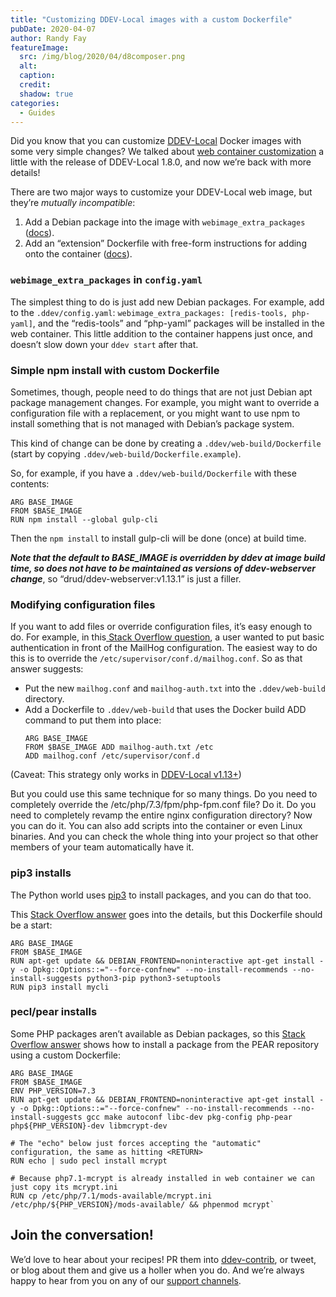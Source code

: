 ```yaml
---
title: "Customizing DDEV-Local images with a custom Dockerfile"
pubDate: 2020-04-07
author: Randy Fay
featureImage:
  src: /img/blog/2020/04/d8composer.png
  alt:
  caption:
  credit:
  shadow: true
categories:
  - Guides
---
```


Did you know that you can customize [DDEV-Local](https://ddev.com/ddev-local/) Docker images with some very simple changes? We talked about [web container customization](https://ddev.com/ddev-local/ddev-local-web-container-customization-in-v1-8-0/) a little with the release of DDEV-Local 1.8.0, and now we’re back with more details!

There are two major ways to customize your DDEV-Local web image, but they’re _mutually incompatible_:

1. Add a Debian package into the image with `webimage_extra_packages` ([docs](https://ddev.readthedocs.io/en/stable/users/extend/customizing-images/#adding-extra-debian-packages-with-webimage%5Fextra%5Fpackages-and-dbimage%5Fextra%5Fpackages)).
2. Add an “extension” Dockerfile with free-form instructions for adding onto the container ([docs](https://ddev.readthedocs.io/en/stable/users/extend/customizing-images/#adding-extra-dockerfiles-for-webimage-and-dbimage)).

### `webimage_extra_packages` in `config.yaml`

The simplest thing to do is just add new Debian packages. For example, add to the `.ddev/config.yaml`: `webimage_extra_packages: [redis-tools, php-yaml]`, and the “redis-tools” and “php-yaml” packages will be installed in the web container. This little addition to the container happens just once, and doesn’t slow down your `ddev start` after that.

### Simple npm install with custom Dockerfile

Sometimes, though, people need to do things that are not just Debian apt package management changes. For example, you might want to override a configuration file with a replacement, or you might want to use npm to install something that is not managed with Debian’s package system.

This kind of change can be done by creating a `.ddev/web-build/Dockerfile` (start by copying `.ddev/web-build/Dockerfile.example`).

So, for example, if you have a `.ddev/web-build/Dockerfile` with these contents:

```docker
ARG BASE_IMAGE
FROM $BASE_IMAGE
RUN npm install --global gulp-cli
```

Then the `npm install` to install gulp-cli will be done (once) at build time.

_**Note that the default to BASE_IMAGE is overridden by ddev at image build time, so does not have to be maintained as versions of ddev-webserver change**_, so “drud/ddev-webserver:v1.13.1” is just a filler.

### Modifying configuration files

If you want to add files or override configuration files, it’s easy enough to do. For example, in this[ Stack Overflow question](https://stackoverflow.com/questions/60162842/how-can-i-add-basic-authentication-to-the-mailhog-service-in-ddev-local), a user wanted to put basic authentication in front of the MailHog configuration. The easiest way to do this is to override the `/etc/supervisor/conf.d/mailhog.conf`. So as that answer suggests:

- Put the new `mailhog.conf` and `mailhog-auth.txt` into the `.ddev/web-build` directory.
- Add a Dockerfile to `.ddev/web-build` that uses the Docker build ADD command to put them into place:
  ```docker
  ARG BASE_IMAGE
  FROM $BASE_IMAGE ADD mailhog-auth.txt /etc
  ADD mailhog.conf /etc/supervisor/conf.d
  ```

(Caveat: This strategy only works in [DDEV-Local v1.13+](https://github.com/drud/ddev/releases))

But you could use this same technique for so many things. Do you need to completely override the /etc/php/7.3/fpm/php-fpm.conf file? Do it. Do you need to completely revamp the entire nginx configuration directory? Now you can do it. You can also add scripts into the container or even Linux binaries. And you can check the whole thing into your project so that other members of your team automatically have it.

### pip3 installs

The Python world uses [pip3](https://pip.pypa.io/en/stable/) to install packages, and you can do that too.

This [Stack Overflow answer](https://stackoverflow.com/a/60683558/215713) goes into the details, but this Dockerfile should be a start:

```docker
ARG BASE_IMAGE
FROM $BASE_IMAGE
RUN apt-get update && DEBIAN_FRONTEND=noninteractive apt-get install -y -o Dpkg::Options::="--force-confnew" --no-install-recommends --no-install-suggests python3-pip python3-setuptools
RUN pip3 install mycli
```

### pecl/pear installs

Some PHP packages aren’t available as Debian packages, so this [Stack Overflow answer](https://stackoverflow.com/a/60554990/215713) shows how to install a package from the PEAR repository using a custom Dockerfile:

```docker
ARG BASE_IMAGE
FROM $BASE_IMAGE
ENV PHP_VERSION=7.3
RUN apt-get update && DEBIAN_FRONTEND=noninteractive apt-get install -y -o Dpkg::Options::="--force-confnew" --no-install-recommends --no-install-suggests gcc make autoconf libc-dev pkg-config php-pear php${PHP_VERSION}-dev libmcrypt-dev

# The "echo" below just forces accepting the "automatic" configuration, the same as hitting <RETURN>
RUN echo | sudo pecl install mcrypt

# Because php7.1-mcrypt is already installed in web container we can just copy its mcrypt.ini
RUN cp /etc/php/7.1/mods-available/mcrypt.ini /etc/php/${PHP_VERSION}/mods-available/ && phpenmod mcrypt`
```

## Join the conversation!

We’d love to hear about your recipes! PR them into [ddev-contrib](http://github.com/drud/ddev-contrib), or tweet, or blog about them and give us a holler when you do. And we’re always happy to hear from you on any of our [support channels](https://ddev.readthedocs.io/en/stable/#support-and-user-contributed-documentation).
